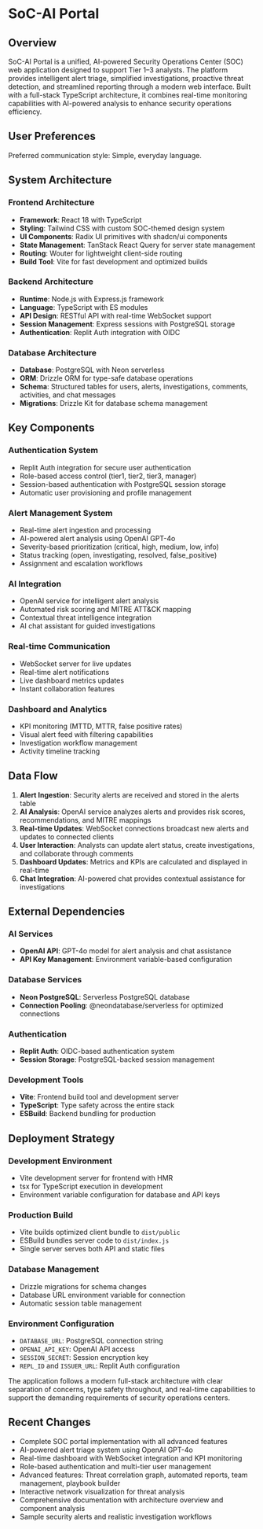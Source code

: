 # SoC-AI Portal

## Overview

SoC-AI Portal is a unified, AI-powered Security Operations Center (SOC) web application designed to support Tier 1–3 analysts. The platform provides intelligent alert triage, simplified investigations, proactive threat detection, and streamlined reporting through a modern web interface. Built with a full-stack TypeScript architecture, it combines real-time monitoring capabilities with AI-powered analysis to enhance security operations efficiency.

## User Preferences

Preferred communication style: Simple, everyday language.

## System Architecture

### Frontend Architecture
- **Framework**: React 18 with TypeScript
- **Styling**: Tailwind CSS with custom SOC-themed design system
- **UI Components**: Radix UI primitives with shadcn/ui components
- **State Management**: TanStack React Query for server state management
- **Routing**: Wouter for lightweight client-side routing
- **Build Tool**: Vite for fast development and optimized builds

### Backend Architecture
- **Runtime**: Node.js with Express.js framework
- **Language**: TypeScript with ES modules
- **API Design**: RESTful API with real-time WebSocket support
- **Session Management**: Express sessions with PostgreSQL storage
- **Authentication**: Replit Auth integration with OIDC

### Database Architecture
- **Database**: PostgreSQL with Neon serverless
- **ORM**: Drizzle ORM for type-safe database operations
- **Schema**: Structured tables for users, alerts, investigations, comments, activities, and chat messages
- **Migrations**: Drizzle Kit for database schema management

## Key Components

### Authentication System
- Replit Auth integration for secure user authentication
- Role-based access control (tier1, tier2, tier3, manager)
- Session-based authentication with PostgreSQL session storage
- Automatic user provisioning and profile management

### Alert Management System
- Real-time alert ingestion and processing
- AI-powered alert analysis using OpenAI GPT-4o
- Severity-based prioritization (critical, high, medium, low, info)
- Status tracking (open, investigating, resolved, false_positive)
- Assignment and escalation workflows

### AI Integration
- OpenAI service for intelligent alert analysis
- Automated risk scoring and MITRE ATT&CK mapping
- Contextual threat intelligence integration
- AI chat assistant for guided investigations

### Real-time Communication
- WebSocket server for live updates
- Real-time alert notifications
- Live dashboard metrics updates
- Instant collaboration features

### Dashboard and Analytics
- KPI monitoring (MTTD, MTTR, false positive rates)
- Visual alert feed with filtering capabilities
- Investigation workflow management
- Activity timeline tracking

## Data Flow

1. **Alert Ingestion**: Security alerts are received and stored in the alerts table
2. **AI Analysis**: OpenAI service analyzes alerts and provides risk scores, recommendations, and MITRE mappings
3. **Real-time Updates**: WebSocket connections broadcast new alerts and updates to connected clients
4. **User Interaction**: Analysts can update alert status, create investigations, and collaborate through comments
5. **Dashboard Updates**: Metrics and KPIs are calculated and displayed in real-time
6. **Chat Integration**: AI-powered chat provides contextual assistance for investigations

## External Dependencies

### AI Services
- **OpenAI API**: GPT-4o model for alert analysis and chat assistance
- **API Key Management**: Environment variable-based configuration

### Database Services
- **Neon PostgreSQL**: Serverless PostgreSQL database
- **Connection Pooling**: @neondatabase/serverless for optimized connections

### Authentication
- **Replit Auth**: OIDC-based authentication system
- **Session Storage**: PostgreSQL-backed session management

### Development Tools
- **Vite**: Frontend build tool and development server
- **TypeScript**: Type safety across the entire stack
- **ESBuild**: Backend bundling for production

## Deployment Strategy

### Development Environment
- Vite development server for frontend with HMR
- tsx for TypeScript execution in development
- Environment variable configuration for database and API keys

### Production Build
- Vite builds optimized client bundle to `dist/public`
- ESBuild bundles server code to `dist/index.js`
- Single server serves both API and static files

### Database Management
- Drizzle migrations for schema changes
- Database URL environment variable for connection
- Automatic session table management

### Environment Configuration
- `DATABASE_URL`: PostgreSQL connection string
- `OPENAI_API_KEY`: OpenAI API access
- `SESSION_SECRET`: Session encryption key
- `REPL_ID` and `ISSUER_URL`: Replit Auth configuration

The application follows a modern full-stack architecture with clear separation of concerns, type safety throughout, and real-time capabilities to support the demanding requirements of security operations centers.

## Recent Changes
- Complete SOC portal implementation with all advanced features
- AI-powered alert triage system using OpenAI GPT-4o  
- Real-time dashboard with WebSocket integration and KPI monitoring
- Role-based authentication and multi-tier user management
- Advanced features: Threat correlation graph, automated reports, team management, playbook builder
- Interactive network visualization for threat analysis
- Comprehensive documentation with architecture overview and component analysis
- Sample security alerts and realistic investigation workflows